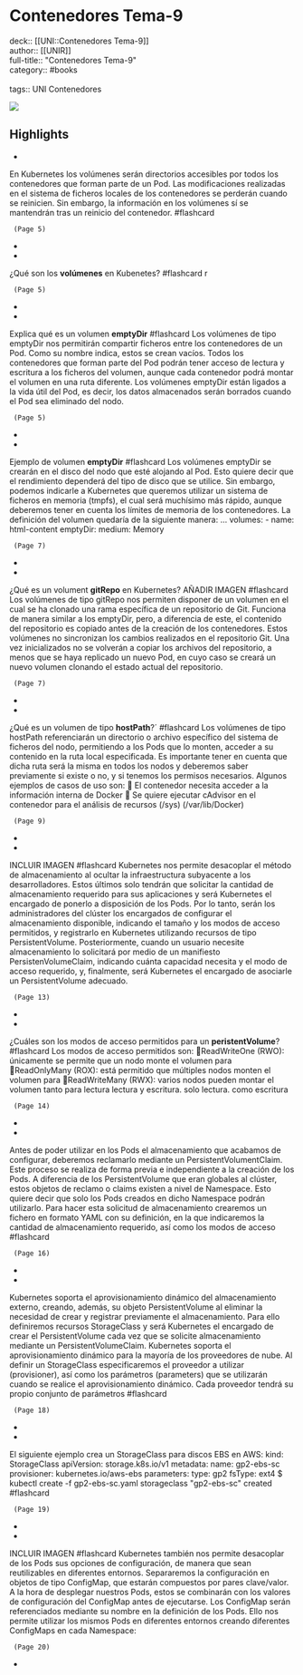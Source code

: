 # Contenedores Tema-9

deck:: [[UNI::Contenedores Tema-9]]\
author:: [[UNIR]]\
full-title:: "Contenedores Tema-9"\
category:: #books\
\
tags:: UNI Contenedores  

![](https://readwise-assets.s3.amazonaws.com/media/uploaded_book_covers/profile_22942/68a52c90-f8f9-41a1-a380-c294cddbad73.jpg)

## Highlights
- 

En Kubernetes los volúmenes serán directorios accesibles por todos los contenedores que forman parte de un Pod. Las modificaciones realizadas en el sistema de ficheros locales de los contenedores se perderán cuando se reinicien. Sin embargo, la información en los volúmenes sí se mantendrán tras un reinicio del contenedor. #flashcard 


     (Page 5)
-
- 
 ¿Qué son los **volúmenes** en Kubenetes? #flashcard 
    r

     (Page 5)
-
- 
 Explica qué es un volumen **emptyDir** #flashcard 
    Los volúmenes de tipo emptyDir nos permitirán compartir ficheros entre los contenedores de un Pod. Como su nombre indica, estos se crean vacíos. Todos los contenedores que forman parte del Pod podrán tener acceso de lectura y escritura a los ficheros del volumen, aunque cada contenedor podrá montar el volumen en una ruta diferente. Los volúmenes emptyDir están ligados a la vida útil del Pod, es decir, los datos almacenados serán borrados cuando el Pod sea eliminado del nodo.

     (Page 5)
-
- 
 Ejemplo de volumen **emptyDir** #flashcard 
    Los volúmenes emptyDir se crearán en el disco del nodo que esté alojando al Pod. Esto quiere decir que el rendimiento dependerá del tipo de disco que se utilice. Sin embargo, podemos indicarle a Kubernetes que queremos utilizar un sistema de ficheros en memoria (tmpfs), el cual será muchísimo más rápido, aunque deberemos tener en cuenta los límites de memoria de los contenedores. La definición del volumen quedaría de la siguiente manera: ... volumes: - name: html-content emptyDir: medium: Memory

     (Page 7)
-
- 
 ¿Qué es un volument **gitRepo** en Kubernetes?
   AÑADIR IMAGEN #flashcard 
    Los volúmenes de tipo gitRepo nos permiten disponer de un volumen en el cual se ha clonado una rama específica de un repositorio de Git. Funciona de manera similar a los emptyDir, pero, a diferencia de este, el contenido del repositorio es copiado antes de la creación de los contenedores. Estos volúmenes no sincronizan los cambios realizados en el repositorio Git. Una vez inicializados no se volverán a copiar los archivos del repositorio, a menos que se haya replicado un nuevo Pod, en cuyo caso se creará un nuevo volumen clonando el estado actual del repositorio.

     (Page 7)
-
- 
 ¿Qué es un volumen de tipo **hostPath**?´ #flashcard 
    Los volúmenes de tipo hostPath referenciarán un directorio o archivo específico del sistema de ficheros del nodo, permitiendo a los Pods que lo monten, acceder a su contenido en la ruta local especificada. Es importante tener en cuenta que dicha ruta será la misma en todos los nodos y deberemos saber previamente si existe o no, y si tenemos los permisos necesarios. Algunos ejemplos de casos de uso son:  El contenedor necesita acceder a la información interna de Docker  Se quiere ejecutar cAdvisor en el contenedor para el análisis de recursos (/sys) (/var/lib/Docker)

     (Page 9)
-
- 
 INCLUIR IMAGEN #flashcard 
    Kubernetes nos permite desacoplar el método de almacenamiento al ocultar la infraestructura subyacente a los desarrolladores. Estos últimos solo tendrán que solicitar la cantidad de almacenamiento requerido para sus aplicaciones y será Kubernetes el encargado de ponerlo a disposición de los Pods. Por lo tanto, serán los administradores del clúster los encargados de configurar el almacenamiento disponible, indicando el tamaño y los modos de acceso permitidos, y registrarlo en Kubernetes utilizando recursos de tipo PersistentVolume. Posteriormente, cuando un usuario necesite almacenamiento lo solicitará por medio de un manifiesto PersistenVolumeClaim, indicando cuánta capacidad necesita y el modo de acceso requerido, y, finalmente, será Kubernetes el encargado de asociarle un PersistentVolume adecuado.

     (Page 13)
-
- 
 ¿Cuáles son los modos de acceso permitidos para un **peristentVolume**? #flashcard 
    Los modos de acceso permitidos son: ReadWriteOne (RWO): únicamente se permite que un nodo monte el volumen para ReadOnlyMany (ROX): está permitido que múltiples nodos monten el volumen para ReadWriteMany (RWX): varios nodos pueden montar el volumen tanto para lectura lectura y escritura. solo lectura. como escritura

     (Page 14)
-
- 

Antes de poder utilizar en los Pods el almacenamiento que acabamos de configurar, deberemos reclamarlo mediante un PersistentVolumentClaim. Este proceso se realiza de forma previa e independiente a la creación de los Pods. A diferencia de los PersistentVolume que eran globales al clúster, estos objetos de reclamo o claims existen a nivel de Namespace. Esto quiere decir que solo los Pods creados en dicho Namespace podrán utilizarlo. Para hacer esta solicitud de almacenamiento crearemos un fichero en formato YAML con su definición, en la que indicaremos la cantidad de almacenamiento requerido, así como los modos de acceso #flashcard 


     (Page 16)
-
- 

Kubernetes soporta el aprovisionamiento dinámico del almacenamiento externo, creando, además, su objeto PersistentVolume al eliminar la necesidad de crear y registrar previamente el almacenamiento. Para ello definiremos recursos StorageClass y será Kubernetes el encargado de crear el PersistentVolume cada vez que se solicite almacenamiento mediante un PersistentVolumeClaim. Kubernetes soporta el aprovisionamiento dinámico para la mayoría de los proveedores de nube. Al definir un StorageClass especificaremos el proveedor a utilizar (provisioner), así como los parámetros (parameters) que se utilizarán cuando se realice el aprovisionamiento dinámico. Cada proveedor tendrá su propio conjunto de parámetros #flashcard 


     (Page 18)
-
- 

El siguiente ejemplo crea un StorageClass para discos EBS en AWS: kind: StorageClass apiVersion: storage.k8s.io/v1 metadata: name: gp2-ebs-sc provisioner: kubernetes.io/aws-ebs parameters: type: gp2 fsType: ext4 $ kubectl create -f gp2-ebs-sc.yaml storageclass "gp2-ebs-sc" created #flashcard 


     (Page 19)
-
- 
 INCLUIR IMAGEN #flashcard 
    Kubernetes también nos permite desacoplar de los Pods sus opciones de configuración, de manera que sean reutilizables en diferentes entornos. Separaremos la configuración en objetos de tipo ConfigMap, que estarán compuestos por pares clave/valor. A la hora de desplegar nuestros Pods, estos se combinarán con los valores de configuración del ConfigMap antes de ejecutarse. Los ConfigMap serán referenciados mediante su nombre en la definición de los Pods. Ello nos permite utilizar los mismos Pods en diferentes entornos creando diferentes ConfigMaps en cada Namespace:

     (Page 20)
-
